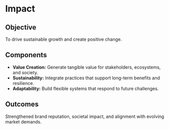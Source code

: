 # Impact

## Objective
To drive sustainable growth and create positive change.

## Components
- **Value Creation:** Generate tangible value for stakeholders, ecosystems, and society.
- **Sustainability:** Integrate practices that support long-term benefits and resilience.
- **Adaptability:** Build flexible systems that respond to future challenges.

## Outcomes
Strengthened brand reputation, societal impact, and alignment with evolving market demands.
